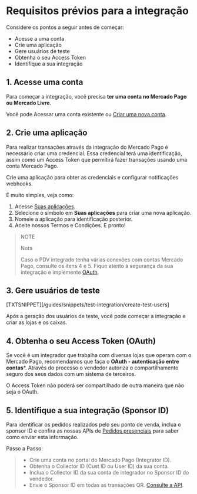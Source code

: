 # Requisitos prévios para a integração

Considere os pontos a seguir antes de começar:

* Acesse a uma conta
* Crie uma aplicação
* Gere usuários de teste
* Obtenha o seu Access Token
* Identifique a sua integração

## 1. Acesse uma conta

Para começar a integração, você precisa **ter uma conta no Mercado Pago ou Mercado Livre**.

Você pode Acessar uma conta existente ou [Criar uma nova conta](https://www.mercadopago[FAKER][URL][DOMAIN]/hub/registration/landing).

## 2. Crie uma aplicação

Para realizar transações através da integração do Mercado Pago é necessário criar uma credencial. Essa credencial terá uma identificação, assim como um Access Token que permitirá fazer transações usando uma conta Mercado Pago.

Crie uma aplicação para obter as credenciais e configurar notificações webhooks.

É muito simples, veja como: 

1. Acesse [Suas aplicações](https://www.mercadopago.com/developers/panel/applications).
2. Selecione o símbolo em **Suas aplicações** para criar uma nova aplicação.
3. Nomeie a aplicação para identificação posterior.
4. Aceite nossos Termos e Condições. E pronto!

> NOTE
>
> Nota
>
> Caso o PDV integrado tenha várias conexões com contas Mercado Pago, consulte os itens 4 e 5. Fique atento à segurança da sua integração e implemente [OAuth](/developers/pt/docs/qr-code/additional-content/security/oauth/introduction).

## 3. Gere usuários de teste

[TXTSNIPPET][/guides/snippets/test-integration/create-test-users]

Após a geração dos usuários de teste, você pode começar a integração e criar as lojas e os caixas.

## 4. Obtenha o seu Access Token (OAuth)

Se você é um integrador que trabalha com diversas lojas que operam com o Mercado Pago, recomendamos que faça o **OAuth - autenticação entre contas***. Através do processo o vendedor autoriza o compartilhamento seguro dos seus dados com um sistema de terceiros.

O Access Token não poderá ser compartilhado de outra maneira que não seja o OAuth.

## 5. Identifique a sua integração (Sponsor ID)

Para identificar os pedidos realizados pelo seu ponto de venda, inclua o sponsor ID e confira as nossas APIs de [Pedidos presenciais](https://www.mercadopago[FAKER][URL][DOMAIN]/developers/pt/reference/instore_orders_v2/_instore_qr_seller_collectors_user_id_pos_external_pos_id_orders/get) para saber como enviar esta informação.

Passo a Passo:

> * Crie uma conta no portal do Mercado Pago (Integrator ID).
> * Obtenha o Collector ID (Cust ID ou User ID) da sua conta.
> * Inclua o Collector ID da sua conta de integrador no Sponsor ID do vendedor.
> * Envie o Sponsor ID em todas as transações QR. [Consulte a API](https://www.mercadopago[FAKER][URL][DOMAIN]/developers/pt/reference/instore_orders/_mpmobile_instore_qr_user_id_external_id/post).